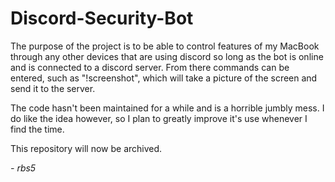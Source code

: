 # Discord-Security-Bot

The purpose of the project is to be able to control features of my MacBook through any other devices that are using discord so long as the bot is online and is connected to a discord server. From there commands can be entered, such as "!screenshot", which will take a picture of the screen and send it to the server.

The code hasn't been maintained for a while and is a horrible jumbly mess. I do like the idea however, so I plan to greatly improve it's use whenever I find the time.

This repository will now be archived.

*- rbs5*
